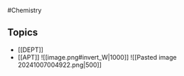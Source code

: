 #Chemistry
## Topics
* [[DEPT]]
* [[APT]]
![[image.png#invert_W|1000]]
![[Pasted image 20241007004922.png|500]]